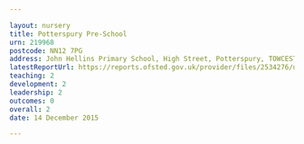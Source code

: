 ```yaml
---

layout: nursery
title: Potterspury Pre-School
urn: 219968
postcode: NN12 7PG
address: John Hellins Primary School, High Street, Potterspury, TOWCESTER, Northamptonshire, NN12 7PG
latestReportUrl: https://reports.ofsted.gov.uk/provider/files/2534276/urn/219968.pdf
teaching: 2
development: 2
leadership: 2
outcomes: 0
overall: 2
date: 14 December 2015

---
```

